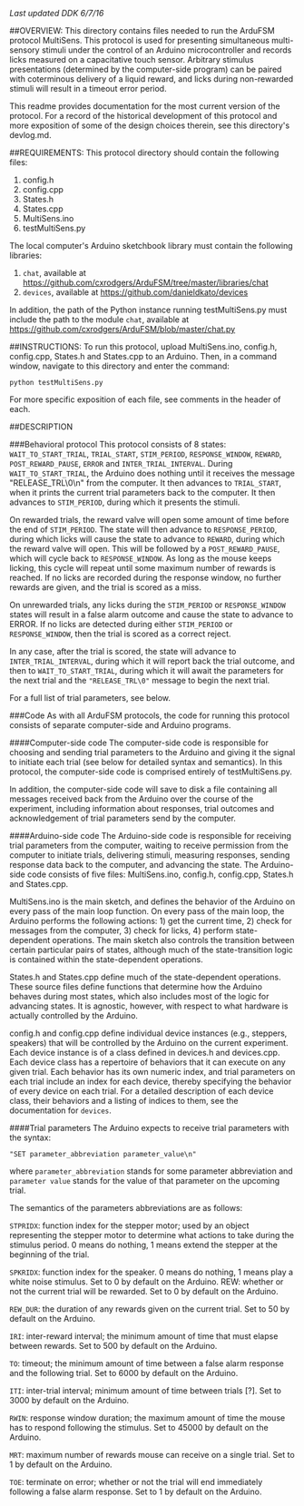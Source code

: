 *Last updated DDK 6/7/16*

##OVERVIEW: 
This directory contains files needed to run the ArduFSM protocol MultiSens. This protocol is used for presenting simultaneous multi-sensory stimuli under the control of an Arduino microcontroller and records licks measured on a capacitative touch sensor. Arbitrary stimulus presentations (determined by the computer-side program) can be paired with coterminous delivery of a liquid reward, and licks during non-rewarded stimuli will result in a timeout error period. 

This readme provides documentation for the most current version of the protocol. For a record of the historical development of this protocol and more exposition of some of the design choices therein, see this directory's devlog.md.


##REQUIREMENTS:
This protocol directory should contain the following files:
   1. config.h
   2. config.cpp
   3. States.h
   4. States.cpp
   5. MultiSens.ino
   6. testMultiSens.py
  
The local computer's Arduino sketchbook library must contain the following libraries:
  1. `chat`, available at https://github.com/cxrodgers/ArduFSM/tree/master/libraries/chat
  2. `devices`, available at https://github.com/danieldkato/devices

In addition, the path of the Python instance running testMultiSens.py must include the path to the module `chat`, available at https://github.com/cxrodgers/ArduFSM/blob/master/chat.py


##INSTRUCTIONS:
To run this protocol, upload MultiSens.ino, config.h, config.cpp, States.h and States.cpp to an Arduino. Then, in a command window, navigate to this directory and enter the command:

`python testMultiSens.py`

For more specific exposition of each file, see comments in the header of each.


##DESCRIPTION

###Behavioral protocol
This protocol consists of 8 states: `WAIT_TO_START_TRIAL`, `TRIAL_START`, `STIM_PERIOD`, `RESPONSE_WINDOW`, `REWARD`, `POST_REWARD_PAUSE`, `ERROR` and `INTER_TRIAL_INTERVAL`. During `WAIT_TO_START_TRIAL`, the Arduino does nothing until it receives the message "RELEASE_TRL\0\n" from the computer. It then advances to `TRIAL_START`, when it prints the current trial parameters back to the computer. It then advances to `STIM_PERIOD`, during which it presents the stimuli. 
 
On rewarded trials, the reward valve will open some amount of time before the end of `STIM_PERIOD`. The state will then advance to `RESPONSE_PERIOD`, during which licks will cause the state to advance to `REWARD`, during which the reward valve will open. This will be followed by a `POST_REWARD_PAUSE`, which will cycle back to `RESPONSE_WINDOW`. As long as the mouse keeps licking, this cycle will repeat until some maximum number of rewards is reached. If no licks are recorded during the response window, no further rewards are given, and the trial is scored as a miss. 

On unrewarded trials, any licks during the `STIM_PERIOD` or `RESPONSE_WINDOW` states will result in a false alarm outcome and cause the state to advance to ERROR. If no licks are detected during either `STIM_PERIOD` or `RESPONSE_WINDOW`, then the trial is scored as a correct reject. 
 
In any case, after the trial is scored, the state will advance to `INTER_TRIAL_INTERVAL`, during which it will report back the trial outcome, and then to `WAIT_TO_START_TRIAL`, during which it will await the parameters for the next trial and the `"RELEASE_TRL\0"` message to begin the next trial.

For a full list of trial parameters, see below. 

###Code
As with all ArduFSM protocols, the code for running this protocol consists of separate computer-side and Arduino programs. 

####Computer-side code
The computer-side code is responsible for choosing and sending trial parameters to the Arduino and giving it the signal to initiate each trial (see below for detailed syntax and semantics). In this protocol, the computer-side code is comprised entirely of testMultiSens.py.

In addition, the computer-side code will save to disk a file containing all messages received back from the Arduino over the course of the experiment, including information about responses, trial outcomes and acknowledgement of trial parameters send by the computer.  

####Arduino-side code
The Arduino-side code is responsible for receiving trial parameters from the computer, waiting to receive permission from the computer to initiate trials, delivering stimuli, measuring responses, sending response data back to the computer, and advancing the state. The Arduino-side code consists of five files: MultiSens.ino, config.h, config.cpp, States.h and States.cpp. 

MultiSens.ino is the main sketch, and defines the behavior of the Arduino on every pass of the main loop function. On every pass of the main loop, the Arduino performs the following actions: 1) get the current time, 2) check for messages from the computer, 3) check for licks, 4) perform state-dependent operations. The main sketch also controls the transition between certain particular pairs of states, although much of the state-transition logic is contained within the state-dependent operations.  

States.h and States.cpp define much of the state-dependent operations. These source files define functions that determine how the Arduino behaves during most states, which also includes most of the logic for advancing states. It is agnostic, however, with respect to what hardware is actually controlled by the Arduino.

config.h and config.cpp define individual device instances (e.g., steppers, speakers) that will be controlled by the Arduino on the current experiment. Each device instance is of a class defined in devices.h and devices.cpp. Each device class has a repertoire of behaviors that it can execute on any given trial. Each behavior has its own numeric index, and trial parameters on each trial include an index for each device, thereby specifying the behavior of every device on each trial. For a detailed description of each device class, their behaviors and a listing of indices to them, see the documentation for `devices`.         

####Trial parameters
The Arduino expects to receive trial parameters with the syntax:

`"SET parameter_abbreviation parameter_value\n"`

where `parameter_abbreviation` stands for some parameter abbreviation and `parameter value` stands for the value of that parameter on the upcoming trial.

The semantics of the parameters abbreviations are as follows:
 
`STPRIDX`: function index for the stepper motor; used by an object representing the stepper motor to determine what actions to take during the stimulus period. 0 means do nothing, 1 means extend the stepper at the beginning of the trial. 

`SPKRIDX`: function index for the speaker. 0 means do nothing, 1 means play a white noise stimulus. Set to 0 by default on the Arduino. REW: whether or not the current trial will be rewarded. Set to 0 by default on the Arduino.

`REW_DUR`: the duration of any rewards given on the current trial. Set to 50 by default on the Arduino.

`IRI`: inter-reward interval; the minimum amount of time that must elapse between rewards. Set to 500 by default on the Arduino. 

`TO`: timeout; the minimum amount of time between a false alarm response and the following trial. Set to 6000 by default on the Arduino.

`ITI`: inter-trial interval; minimum amount of time between trials [?]. Set to 3000 by default on the Arduino.

`RWIN`: response window duration; the maximum amount of time the mouse has to respond following the stimulus. Set to 45000 by default on the Arduino.
 
`MRT`: maximum number of rewards mouse can receive on a single trial. Set to 1 by default on the Arduino.

`TOE`: terminate on error; whether or not the trial will end immediately following a false alarm response. Set to 1 by default on the Arduino. 

     

         

